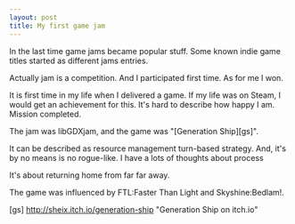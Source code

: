 ```yaml
---
layout: post
title: My first game jam
---
```

In the last time game jams became popular stuff. Some known indie game titles started as different jams entries.

Actually jam is a competition. And I participated first time. As for me I won.

It is first time in my life when I delivered a game. If my life was on Steam, I would get an achievement for this. It's hard to describe how happy I am. Mission completed.

The jam was libGDXjam, and the game was "[Generation Ship][gs]".

It can be described as resource management turn-based strategy. And, it's by no means is no rogue-like. 
I have a lots of thoughts about process

It's about returning home from far far away. 

The game was influenced by FTL:Faster Than Light and Skyshine:Bedlam!.  


[gs] http://sheix.itch.io/generation-ship "Generation Ship on itch.io"


